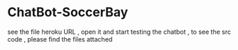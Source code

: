 # ChatBot-SoccerBay

see the file heroku URL , open it and start testing the chatbot , to see the src code , please find the files attached
